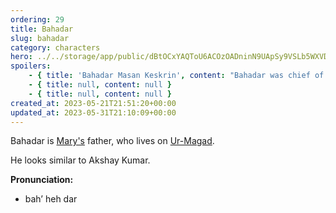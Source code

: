 ```yaml
---
ordering: 29
title: Bahadar
slug: bahadar
category: characters
hero: ../../storage/app/public/dBtOCxYAQToU6ACOzOADninN9UApSy9VSLb5WXVD.jpg
spoilers:
    - { title: 'Bahadar Masan Keskrin', content: "Bahadar was chief of staff for two senators on [Ur-Magad](/category/planets-cities/ur-magad), where he lived with his wife, [Busreh](/category/characters/busreh). He and [Mary](/category/characters/mary) were very close, and his influence on her life can be felt in a lot of areas. He is not seen in the story, only remembered by Mary.\r\n\r\nBahadar died in 4,098 A.D. (age unknown), after he was placed into a coma following a stroke on Ur-Magad. His advance directive specifically indicated he was not to be placed on life-sustaining machinery.\r\n\r\nIn Mary's memories of Bahadar, he looks similar to Akshay Kumar.\r\n\r\n**Pronunciation:**\r\n- bah’ heh dar\r\n- meh sahn’\r\n- kess’ kren" }
    - { title: null, content: null }
    - { title: null, content: null }
created_at: 2023-05-21T21:51:20+00:00
updated_at: 2023-05-31T21:10:09+00:00
---
```

Bahadar is [Mary's](/category/characters/mary) father, who lives on [Ur-Magad](/category/planets-cities/ur-magad).

He looks similar to Akshay Kumar.

**Pronunciation:**
- bah’ heh dar